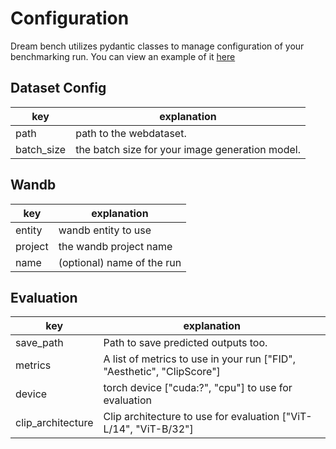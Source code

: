 # Configuration

Dream bench utilizes pydantic classes to manage configuration of your benchmarking run. You can view an example of it [here](configs/example_config.json)

## Dataset Config

| key        | explanation                                     |
|------------|-------------------------------------------------|
| path       | path to the webdataset.                         |
| batch_size | the batch size for your image generation model. |

## Wandb

| key     | explanation                |
|---------|----------------------------|
| entity  | wandb entity to use        |
| project | the wandb project name     |
| name    | (optional) name of the run |

## Evaluation
| key               | explanation                                                            |
|-------------------|------------------------------------------------------------------------|
| save_path         | Path to save predicted outputs too.                                    |
| metrics           | A list of metrics to use in your run ["FID", "Aesthetic", "ClipScore"] |
| device            | torch device ["cuda:?", "cpu"] to use for evaluation                   |
| clip_architecture | Clip architecture to use for evaluation ["ViT-L/14", "ViT-B/32"]       |
